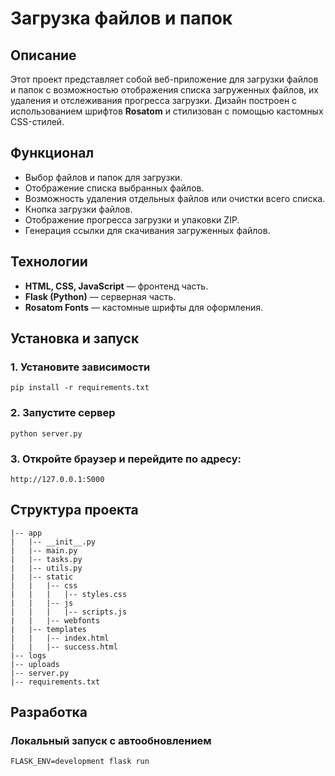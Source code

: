 # Загрузка файлов и папок

## Описание
Этот проект представляет собой веб-приложение для загрузки файлов и папок с возможностью отображения списка загруженных файлов, их удаления и отслеживания прогресса загрузки. Дизайн построен с использованием шрифтов **Rosatom** и стилизован с помощью кастомных CSS-стилей.

## Функционал
- Выбор файлов и папок для загрузки.
- Отображение списка выбранных файлов.
- Возможность удаления отдельных файлов или очистки всего списка.
- Кнопка загрузки файлов.
- Отображение прогресса загрузки и упаковки ZIP.
- Генерация ссылки для скачивания загруженных файлов.

## Технологии
- **HTML, CSS, JavaScript** — фронтенд часть.
- **Flask (Python)** — серверная часть.
- **Rosatom Fonts** — кастомные шрифты для оформления.

## Установка и запуск
### 1. Установите зависимости
```
pip install -r requirements.txt
```
### 2. Запустите сервер
```
python server.py
```

### 3. Откройте браузер и перейдите по адресу:
```
http://127.0.0.1:5000
```

## Структура проекта
```
|-- app
|   |-- __init__.py
|   |-- main.py
|   |-- tasks.py
|   |-- utils.py
|   |-- static
|   |   |-- css
|   |   |   |-- styles.css
|   |   |-- js
|   |   |   |-- scripts.js
|   |   |-- webfonts
|   |-- templates
|   |   |-- index.html
|   |   |-- success.html
|-- logs
|-- uploads
|-- server.py
|-- requirements.txt
```

## Разработка
### Локальный запуск с автообновлением
```
FLASK_ENV=development flask run
```



